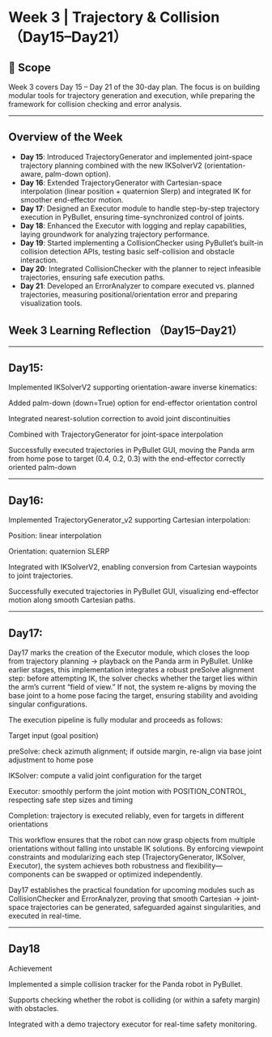 # Week 3 | Trajectory & Collision （Day15–Day21）

## 📆 Scope
Week 3 covers Day 15 – Day 21 of the 30-day plan.
The focus is on building modular tools for trajectory generation and execution, while preparing the framework for collision checking and error analysis.

---

## Overview of the Week
- **Day 15**: Introduced TrajectoryGenerator and implemented joint-space trajectory planning combined with the new IKSolverV2 (orientation-aware, palm-down option).
- **Day 16**: Extended TrajectoryGenerator with Cartesian-space interpolation (linear position + quaternion Slerp) and integrated IK for smoother end-effector motion.
- **Day 17**: Designed an Executor module to handle step-by-step trajectory execution in PyBullet, ensuring time-synchronized control of joints.
- **Day 18**: Enhanced the Executor with logging and replay capabilities, laying groundwork for analyzing trajectory performance.
- **Day 19**: Started implementing a CollisionChecker using PyBullet’s built-in collision detection APIs, testing basic self-collision and obstacle interaction.
- **Day 20**: Integrated CollisionChecker with the planner to reject infeasible trajectories, ensuring safe execution paths.
- **Day 21**: Developed an ErrorAnalyzer to compare executed vs. planned trajectories, measuring positional/orientation error and preparing visualization tools.

## Week 3 Learning Reflection （Day15–Day21）
---
## Day15:
Implemented IKSolverV2 supporting orientation-aware inverse kinematics:

Added palm-down (down=True) option for end-effector orientation control

Integrated nearest-solution correction to avoid joint discontinuities

Combined with TrajectoryGenerator for joint-space interpolation

Successfully executed trajectories in PyBullet GUI, moving the Panda arm from home pose to target (0.4, 0.2, 0.3) with the end-effector correctly oriented palm-down

---
## Day16:
Implemented TrajectoryGenerator_v2 supporting Cartesian interpolation:

Position: linear interpolation

Orientation: quaternion SLERP

Integrated with IKSolverV2, enabling conversion from Cartesian waypoints to joint trajectories.

Successfully executed trajectories in PyBullet GUI, visualizing end-effector motion along smooth Cartesian paths.

---
## Day17:
Day17 marks the creation of the Executor module, which closes the loop from trajectory planning → playback on the Panda arm in PyBullet. Unlike earlier stages, this implementation integrates a robust preSolve alignment step: before attempting IK, the solver checks whether the target lies within the arm’s current “field of view.” If not, the system re-aligns by moving the base joint to a home pose facing the target, ensuring stability and avoiding singular configurations.

The execution pipeline is fully modular and proceeds as follows:

Target input (goal position)

preSolve: check azimuth alignment; if outside margin, re-align via base joint adjustment to home pose

IKSolver: compute a valid joint configuration for the target

Executor: smoothly perform the joint motion with POSITION_CONTROL, respecting safe step sizes and timing

Completion: trajectory is executed reliably, even for targets in different orientations

This workflow ensures that the robot can now grasp objects from multiple orientations without falling into unstable IK solutions. By enforcing viewpoint constraints and modularizing each step (TrajectoryGenerator, IKSolver, Executor), the system achieves both robustness and flexibility—components can be swapped or optimized independently.

Day17 establishes the practical foundation for upcoming modules such as CollisionChecker and ErrorAnalyzer, proving that smooth Cartesian → joint-space trajectories can be generated, safeguarded against singularities, and executed in real-time.

---
## Day18
Achievement

Implemented a simple collision tracker for the Panda robot in PyBullet.

Supports checking whether the robot is colliding (or within a safety margin) with obstacles.

Integrated with a demo trajectory executor for real-time safety monitoring.
